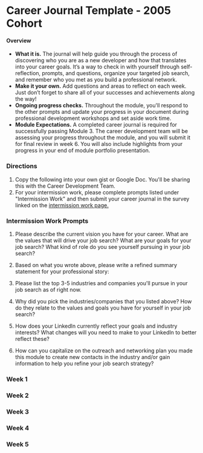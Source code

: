 # Career Journal Template - 2005 Cohort

#### Overview
* **What it is.** The journal will help guide you through the process of discovering who you are as a new developer and how that translates into your career goals.  It’s a way to check in with yourself through self-reflection, prompts, and questions, organize your targeted job search, and remember who you met as you build a professional network.   
* **Make it your own.** Add questions and areas to reflect on each week. Just don’t forget to share all of your successes and achievements along the way! 
* **Ongoing progress checks.** Throughout the module, you'll respond to the other prompts and update your progress in your document during professional development workshops and set aside work time. 
* **Module Expectations.** A completed career journal is required for successfully passing Module 3. The career development team will be assessing your progress throughout the module, and you will submit it for final review in week 6. You will also include highlights from your progress in your end of module portfolio presentation. 

### Directions
1. Copy the following into your own gist or Google Doc. You'll be sharing this with the Career Development Team. 
2. For your intermission work, please complete prompts listed under "Intermission Work" and then submit your career journal in the survey linked on the [intermission work page.](https://github.com/turingschool/career-development-curriculum/blob/master/module_three/pre_work.md)

### Intermission Work Prompts
1. Please describe the current vision you have for your career. What are the values that will drive your job search? What are your goals for your job search? What kind of role do you see yourself pursuing in your job search? 

2. Based on what you wrote above, please write a refined summary statement for your professional story:

3. Please list the top 3-5 industries and companies you'll pursue in your job search as of right now.

4. Why did you pick the industries/companies that you listed above? How do they relate to the values and goals you have for yourself in your job search?

5. How does your LinkedIn currently reflect your goals and industry interests? What changes will you need to make to your LinkedIn to better reflect these?

6. How can you capitalize on the outreach and networking plan you made this module to create new contacts in the industry and/or gain information to help you refine your job search strategy? 


### Week 1

### Week 2

### Week 3

### Week 4

### Week 5
